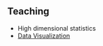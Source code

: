 ## Teaching

<ul style="margin:0 0 5px;">
  <li><autocolor>High dimensional statistics</autocolor></li>
  <li><a href="https://github.com/XiaoGuo-stat/DataVisualization"><autocolor>Data Visualization</autocolor></a></li>
</ul>


